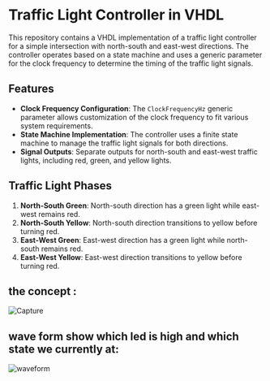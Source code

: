 # Traffic Light Controller in VHDL

This repository contains a VHDL implementation of a traffic light controller for a simple intersection with north-south and east-west directions. The controller operates based on a state machine and uses a generic parameter for the clock frequency to determine the timing of the traffic light signals.

## Features

- **Clock Frequency Configuration**: The `ClockFrequencyHz` generic parameter allows customization of the clock frequency to fit various system requirements.
- **State Machine Implementation**: The controller uses a finite state machine to manage the traffic light signals for both directions.
- **Signal Outputs**: Separate outputs for north-south and east-west traffic lights, including red, green, and yellow lights.

## Traffic Light Phases

1. **North-South Green**: North-south direction has a green light while east-west remains red.
2. **North-South Yellow**: North-south direction transitions to yellow before turning red.
3. **East-West Green**: East-west direction has a green light while north-south remains red.
4. **East-West Yellow**: East-west direction transitions to yellow before turning red.

## the concept : 
![Capture](https://github.com/user-attachments/assets/6ac97cad-250a-4e4e-a089-7114293218fe)


## wave form show which led is high and which state we currently at:



![waveform](https://github.com/user-attachments/assets/4cd1e20d-7ec1-4f29-807a-d8574e662043)

